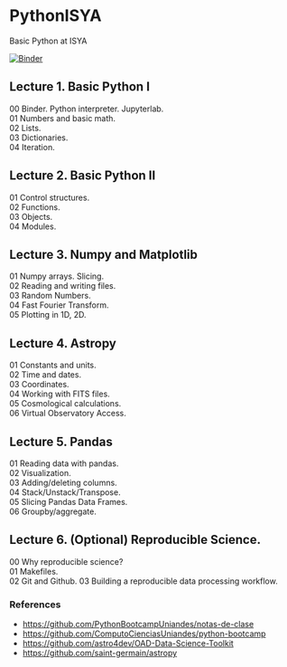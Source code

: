 # PythonISYA
Basic Python at ISYA


[![Binder](https://mybinder.org/badge.svg)](https://mybinder.org/v2/gh/AndeanROAD/PythonISYA/master?urlpath=lab)


## Lecture 1. Basic Python I

00 Binder. Python interpreter. Jupyterlab.  
01 Numbers and basic math.  
02 Lists.  
03 Dictionaries.  
04 Iteration.  

## Lecture 2. Basic Python II

01 Control structures.  
02 Functions.  
03 Objects.  
04 Modules.  

## Lecture 3. Numpy and Matplotlib

01 Numpy arrays. Slicing.  
02 Reading and writing files.  
03 Random Numbers.  
04 Fast Fourier Transform.  
05 Plotting in 1D, 2D.

## Lecture 4. Astropy

01 Constants and units.  
02 Time and dates.  
03 Coordinates.  
04 Working with FITS files.  
05 Cosmological calculations.  
06 Virtual Observatory Access.  

## Lecture 5. Pandas

01 Reading data with pandas.  
02 Visualization.  
03 Adding/deleting columns.  
04 Stack/Unstack/Transpose.  
05 Slicing Pandas Data Frames.  
06 Groupby/aggregate.  

## Lecture 6. (Optional) Reproducible Science.

00 Why reproducible science?  
01 Makefiles.   
02 Git and Github. 
03 Building a reproducible data processing workflow.  


### References
* https://github.com/PythonBootcampUniandes/notas-de-clase
* https://github.com/ComputoCienciasUniandes/python-bootcamp
* https://github.com/astro4dev/OAD-Data-Science-Toolkit
* https://github.com/saint-germain/astropy
